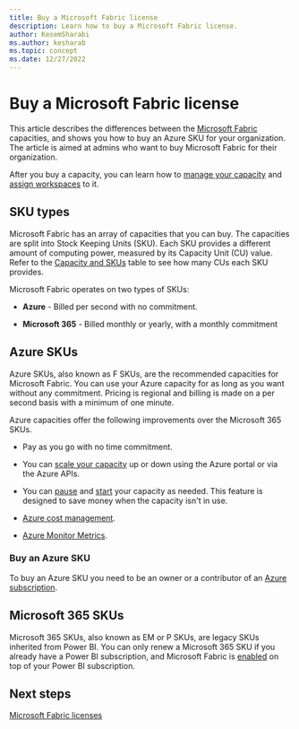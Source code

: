 ```yaml
---
title: Buy a Microsoft Fabric license
description: Learn how to buy a Microsoft Fabric license.
author: KesemSharabi
ms.author: kesharab
ms.topic: concept
ms.date: 12/27/2022
---
```


# Buy a Microsoft Fabric license

This article describes the differences between the [Microsoft Fabric](../get-started/microsoft-fabric-overview.md) capacities, and shows you how to buy an Azure SKU for your organization. The article is aimed at admins who want to buy Microsoft Fabric for their organization.

After you buy a capacity, you can learn how to [manage your capacity](/power-bi/enterprise/service-admin-premium-manage#manage-capacity) and [assign workspaces](/power-bi/enterprise/service-admin-premium-manage#assign-a-workspace-to-a-capacity) to it.

## SKU types

Microsoft Fabric has an array of capacities that you can buy. The capacities are split into Stock Keeping Units (SKU). Each SKU provides a different amount of computing power, measured by its Capacity Unit (CU) value. Refer to the [Capacity and SKUs](licenses.md#capacity-and-skus) table to see how many CUs each SKU provides.

Microsoft Fabric operates on two types of SKUs:

* **Azure** - Billed per second with no commitment.

* **Microsoft 365** - Billed monthly or yearly, with a monthly commitment

## Azure SKUs

Azure SKUs, also known as F SKUs, are the recommended capacities for Microsoft Fabric. You can use your Azure capacity for as long as you want without any commitment. Pricing is regional and billing is made on a per second basis with a minimum of one minute.

Azure capacities offer the following improvements over the Microsoft 365 SKUs.

* Pay as you go with no time commitment.

* You can [scale your capacity](/power-bi/developer/embedded/azure-pbie-scale-capacity#scale-a-capacity) up or down using the Azure portal or via the Azure APIs.

* You can [pause](/power-bi/developer/embedded/azure-pbie-pause-start#pause-your-capacity) and [start](/power-bi/developer/embedded/azure-pbie-pause-start#start-your-capacity) your capacity as needed. This feature is designed to save money when the capacity isn't in use.

* [Azure cost management](/cost-management-billing/cost-management-billing-overview).

* [Azure Monitor Metrics](/azure/azure-monitor/essentials/data-platform-metrics).

### Buy an Azure SKU

To buy an Azure SKU you need to be an owner or a contributor of an [Azure subscription](/azure/role-based-access-control/overview).

## Microsoft 365 SKUs

Microsoft 365 SKUs, also known as EM or P SKUs, are legacy SKUs inherited from Power BI. You can only renew a Microsoft 365 SKU if you already have a Power BI subscription, and Microsoft Fabric is [enabled](../admin/admin-switch.md) on top of your Power BI subscription.

## Next steps

[Microsoft Fabric licenses](licenses.md)
